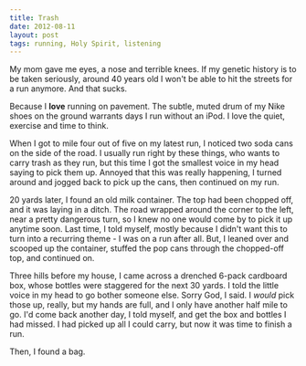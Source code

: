 ```yaml
---
title: Trash
date: 2012-08-11
layout: post
tags: running, Holy Spirit, listening
---
```


My mom gave me eyes, a nose and terrible knees. If my genetic history is to be taken seriously, around 40 years old I won't be able to hit the streets for a run anymore. And that sucks.

Because I **love** running on pavement. The subtle, muted drum of my Nike shoes on the ground warrants days I run without an iPod. I love the quiet, exercise and time to think.

<!--break-->

When I got to mile four out of five on my latest run, I noticed two soda cans on the side of the road. I usually run right by these things, who wants to carry trash as they run, but this time I got the smallest voice in my head saying to pick them up. Annoyed that this was really happening, I turned around and jogged back to pick up the cans, then continued on my run.

20 yards later, I found an old milk container. The top had been chopped off, and it was laying in a ditch. The road wrapped around the corner to the left, near a pretty dangerous turn, so I knew no one would come by to pick it up anytime soon. Last time, I told myself, mostly because I didn't want this to turn into a recurring theme - I was on a run after all. But, I leaned over and scooped up the container, stuffed the pop cans through the chopped-off top, and continued on.

Three hills before my house, I came across a drenched 6-pack cardboard box, whose bottles were staggered for the next 30 yards. I told the little voice in my head to go bother someone else. Sorry God, I said. I *would* pick those up, really, but my hands are full, and I only have another half mile to go. I'd come back another day, I told myself, and get the box and bottles I had missed. I had picked up all I could carry, but now it was time to finish a run.

Then, I found a bag.